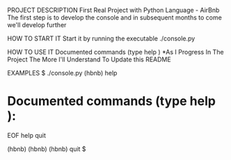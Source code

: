 PROJECT DESCRIPTION
First Real Project with Python Language - AirBnb
The first step is to develop the console and in subsequent months to come we'll develop further


HOW TO START IT
Start it by running the executable ./console.py

HOW TO USE IT
Documented commands (type help <topic>)
*As I Progress In The Project The More I'll Understand To Update this README

EXAMPLES
$ ./console.py
(hbnb) help

Documented commands (type help <topic>):
========================================
EOF  help  quit

(hbnb) 
(hbnb) 
(hbnb) quit
$
